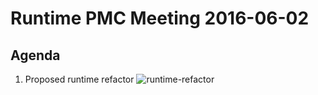 # Runtime PMC Meeting 2016-06-02

## Agenda

1. Proposed runtime refactor
  ![runtime-refactor](http://onsi-public.s3.amazonaws.com/runtime-refactor.png)